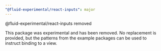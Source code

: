 ```yaml
---
"@fluid-experimental/react-inputs": major
---
```


@fluid-experimental/react-inputs removed

This package was experimental and has been removed. No replacement is provided, but the patterns from the example packages can be used to instruct binding to a view.
